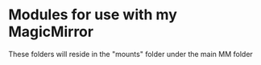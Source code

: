 <H1>Modules for use with my MagicMirror</H1>
<p></p>
<p>These folders will reside in the "mounts" folder under the main MM folder</p>
